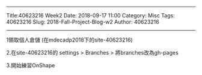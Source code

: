 ---
Title:40623216 Week2
Date: 2018-09-17 11:00
Category: Misc
Tags: 40623216
Slug: 2018-Fall-Project-Blog-w2
Author: 40623216





<!-- PELICAN_END_SUMMARY -->


----

1領取個人倉儲 (在mdecadp2018下的site-40623216)

2.在site-40623216的 settings > Branches > 將branches改為gh-pages

3.開始練習OnShape

